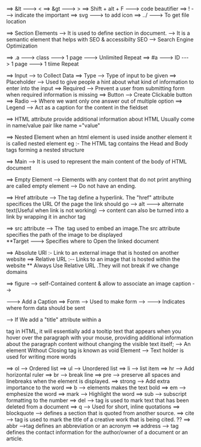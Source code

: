 ==> &lt  --->     <
==> &gt  --->     >
==> Shift + alt + F ---> code beautifier 
==> ! ---> indicate the important
==> svg  ---> to add icon 
==> ../ ---> To get file location 

==> Section Elements 
--> It is used to define section in document. 
--> It is a semantic element that helps with SEO & accessibilty 
SEO --> Search Engine Optimization 

==> .a ---> class ---> 1 page ---> Unlimited Repeat
==> #a ---> ID ---> 1 page ---> 1 tiime Repeat

==> Input --> to Collect Data
==> Type --> Type of input to be given 
==> Placeholder --> Used to give people a hint about what kind of information to enter into the input 
==> Required --> Prevent a user from submitting form when required information is missing 
==> Button --> Create Clickable button 
==> Radio --> Where we want only one answer out of multiple option 
==> Legend --> Act as a caption for the content in the fieldset

==> HTML attribute 
provide additional information about HTML 
Usually come in name/value pair like name ="value"

==> Nested Element 
when an html element is used inside another element it is called nested element 
eg :- The HTML tag contains the Head and Body tags forming a nested structure 

==> Main 
--> It is used to represent the main content of the body of HTML document 

==> Empty Element 
--> Elements with any content that do  not print anything are called empty element 
--> Do not have an ending.

==> Href attribute
--> The <a> tag define a hyperlink. The "href" attribute specifices the URL Of the page the link should go 
--> alt ---> alternate text(Useful when link is not working)
--> content can also be turned into a link by wrapping it in anchor tag 

==> src attribute 
--> The <img> tag used to embed an image.The src attribute specifies the path of the image to be displayed  
**Target ---> Specifies where to Open the linked document 

==> Absolute URl :- Link to an external image that is hosted on another website 
==> Relative URL :-- Links to an image that is hosted within the website 
** Always Use Relative URL .They will not break if we change domains 

==> figure 
--> self-Contained content & allow to associate an image caption 
--> <figcaption>  ---> Add a Caption 
==> Form 
--> Used to make form
--> <action> ---> Indicates where form data should be sent 

--> If We add a "title" attribute within a <p> tag in HTML, it will essentially add a tooltip text that appears when you hover over the paragraph with your mouse, providing additional information about the paragraph content without changing the visible text itself;
--> An element Without Closing tag is known as void Element 
--> Text holder is used for writing more words 

==> ol --> Ordered list 
==> ul --> Unordered list 
==> li --> list item 
==> hr --> Add horizontal ruler 
==> br --> break line 
==> pre --> preserve all spaces and linebreaks when the element is displayed.
==> strong --> Add extra importance to the word
==> b --> elements makes the text bold 
==> em --> emphesize the word 
==> mark --> Highlight the word
==> sub --> subscript formatting to the number 
==> del --> tag is used to mark text that has been deleted from a document
==> q --> Used for short, inline quotations 
==> blockquote --> defines a section that is quoted from another source. 
==> cite --> tag is used to mark the title of a creative work that is being cited. ??
==> abbr -->tag defines an abbreviation or an acronym
==> address --> tag defines the contact information for the author/owner of a document or an article.

